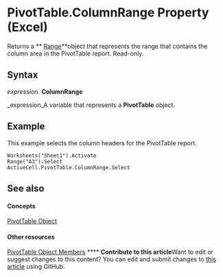 
# PivotTable.ColumnRange Property (Excel)

Returns a  ** [Range](b8207778-0dcc-4570-1234-f130532cc8cd.md)**object that represents the range that contains the column area in the PivotTable report. Read-only.


## Syntax

 _expression_. **ColumnRange**

 _expression_A variable that represents a  **PivotTable** object.


## Example

This example selects the column headers for the PivotTable report.


```
Worksheets("Sheet1").Activate 
Range("A3").Select 
ActiveCell.PivotTable.ColumnRange.Select
```


## See also


#### Concepts


 [PivotTable Object](a9c1d4a0-78a9-f9a6-6daf-91cb63e45842.md)
#### Other resources


 [PivotTable Object Members](8e8d1692-cf32-63c6-a1f6-54ddcc2a4964.md)
****   **Contribute to this article**Want to edit or suggest changes to this content? You can edit and submit changes to  [this article](https://github.com/jhershey00/VBA_Excel_Test/OpenXMLCon/articles/7f54b908-b0cb-80c8-e16f-25c7ff536e43.md) using GitHub.

